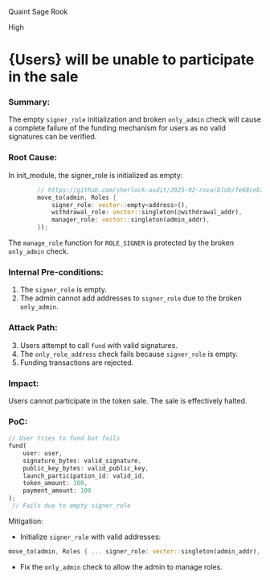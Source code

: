 Quaint Sage Rook

High

# {Users} will be unable to participate in the sale

### Summary:
The empty `signer_role` initialization and broken `only_admin` check will cause a complete failure of the funding mechanism for users as no valid signatures can be verified.

### Root Cause:
In init_module, the signer_role is initialized as empty:
```rust
        // https://github.com/sherlock-audit/2025-02-rova/blob/fe68ceb7d90693f9be5c7fb94dde130da8d60d9e/rova-movement-contracts/sources/rova_sale.move#L104C8-L109C12
        move_to(admin, Roles {
            signer_role: vector::empty<address>(),
            withdrawal_role: vector::singleton(@withdrawal_addr),
            manager_role: vector::singleton(admin_addr),
        });
```
The `manage_role` function for `ROLE_SIGNER` is protected by the broken `only_admin` check.

### Internal Pre-conditions:
1. The `signer_role` is empty.
2. The admin cannot add addresses to `signer_role` due to the broken `only_admin`.

### Attack Path:
3. Users attempt to call `fund` with valid signatures.
4. The `only_role_address` check fails because `signer_role` is empty.
5. Funding transactions are rejected.

### Impact:
Users cannot participate in the token sale. The sale is effectively halted.

### PoC:
```rust
// User tries to fund but fails  
fund(  
    user: user,  
    signature_bytes: valid_signature,  
    public_key_bytes: valid_public_key,  
    launch_participation_id: valid_id,  
    token_amount: 100,  
    payment_amount: 100  
);
 // Fails due to empty signer_role 
```
 Mitigation:
- Initialize `signer_role` with valid addresses:
```rust
move_to(admin, Roles { ... signer_role: vector::singleton(admin_addr), ... });  
```
- Fix the `only_admin` check to allow the admin to manage roles.